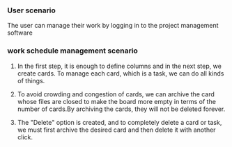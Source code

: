 ### User scenario
The user can manage their work by logging in to the project management software
### work schedule management scenario
 1. In the first step, it is enough to define columns and in the next step, we create cards. To manage each card, which is a task, we can do all kinds of things.

2.  To avoid crowding and congestion of cards, we can archive the card whose files are closed to make the board more empty in terms of the number of cards.By archiving the cards, they will not be deleted forever.

 3. The "Delete" option is created, and to completely delete a card or task, we must first archive the desired card and then delete it with another click.